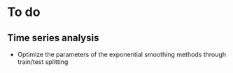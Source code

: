 # To do

## Time series analysis

- Optimize the parameters of the exponential smoothing methods through train/test splitting
